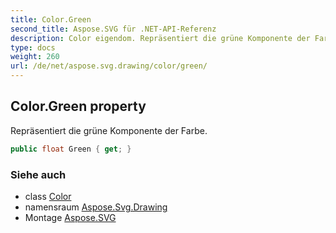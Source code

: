 ```yaml
---
title: Color.Green
second_title: Aspose.SVG für .NET-API-Referenz
description: Color eigendom. Repräsentiert die grüne Komponente der Farbe.
type: docs
weight: 260
url: /de/net/aspose.svg.drawing/color/green/
---
```

## Color.Green property

Repräsentiert die grüne Komponente der Farbe.

```csharp
public float Green { get; }
```

### Siehe auch

* class [Color](../)
* namensraum [Aspose.Svg.Drawing](../../color/)
* Montage [Aspose.SVG](../../../)


